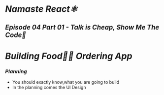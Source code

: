 # _Namaste React⚛️_
## _Episode 04 Part 01 - Talk is Cheap, Show Me The Code🚀_

# _Building Food🍚🍜 Ordering App_
### _Planning_
- You should exactly know,what you are going to build 
- In the planning comes the UI Design




